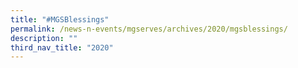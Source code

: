```yaml
---
title: "#MGSBlessings"
permalink: /news-n-events/mgserves/archives/2020/mgsblessings/
description: ""
third_nav_title: "2020"
---
```

